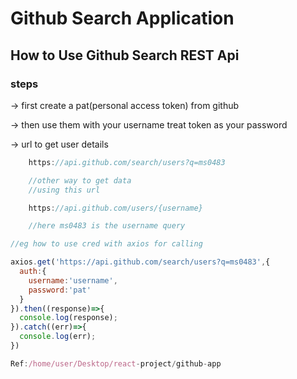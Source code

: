 # Github Search Application



## How to Use Github Search REST Api

### steps

&rarr; first create a pat(personal access token) from github

&rarr; then use them with your username treat token as your password

&rarr; url to get user details

```js
    https://api.github.com/search/users?q=ms0483

    //other way to get data
    //using this url

    https://api.github.com/users/{username}

    //here ms0483 is the username query

```

```js
//eg how to use cred with axios for calling

axios.get('https://api.github.com/search/users?q=ms0483',{
  auth:{
    username:'username',
    password:'pat'
  }
}).then((response)=>{
  console.log(response);
}).catch((err)=>{
  console.log(err);
})

```

```js
Ref:/home/user/Desktop/react-project/github-app

```
